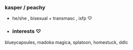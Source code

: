 ### kasper / peachy

- he/she , bisexual + transmasc , isfp  ♡


- ### interests ♡
blueycapsules, madoka magica, splatoon, homestuck, ddlc
